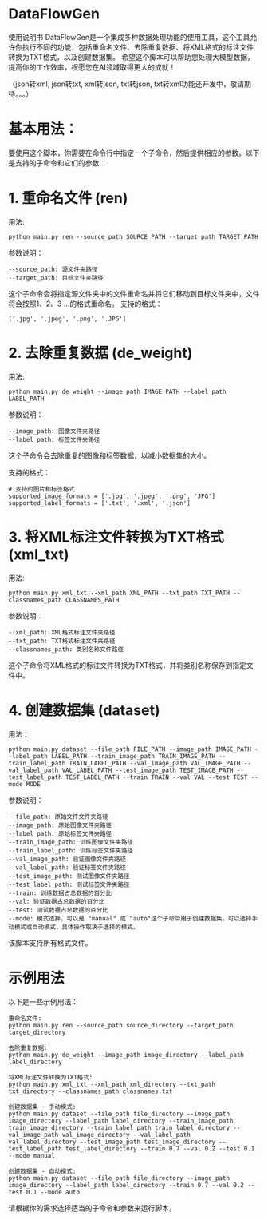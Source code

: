 # DataFlowGen
使用说明书
    DataFlowGen是一个集成多种数据处理功能的使用工具，这个工具允许你执行不同的功能，包括重命名文件、去除重复数据、将XML格式的标注文件转换为TXT格式，以及创建数据集。
希望这个脚本可以帮助您处理大模型数据，提高你的工作效率，祝愿您在AI领域取得更大的成就！

（json转xml, json转txt, xml转json, txt转json, txt转xml功能还开发中，敬请期待。。。）

# 基本用法：
要使用这个脚本，你需要在命令行中指定一个子命令，然后提供相应的参数。以下是支持的子命令和它们的参数：

# 1. 重命名文件 (ren)

用法: 
```
python main.py ren --source_path SOURCE_PATH --target_path TARGET_PATH
```
参数说明：
```
--source_path: 源文件夹路径
--target_path: 目标文件夹路径
```
这个子命令会将指定源文件夹中的文件重命名并将它们移动到目标文件夹中，文件将会按照1、2、3 ...的格式重命名。
支持的格式：
```
['.jpg', '.jpeg', '.png', '.JPG']
```


# 2. 去除重复数据 (de_weight)
用法:
```
python main.py de_weight --image_path IMAGE_PATH --label_path LABEL_PATH
```
参数说明：
```
--image_path: 图像文件夹路径
--label_path: 标签文件夹路径
```
这个子命令会去除重复的图像和标签数据，以减小数据集的大小。

支持的格式：
```
# 支持的图片和标签格式
supported_image_formats = ['.jpg', '.jpeg', '.png', 'JPG']
supported_label_formats = ['.txt', '.xml', '.json']
```

# 3. 将XML标注文件转换为TXT格式 (xml_txt)
用法:
```
python main.py xml_txt --xml_path XML_PATH --txt_path TXT_PATH --classnames_path CLASSNAMES_PATH
```
参数说明：
```
--xml_path: XML格式标注文件夹路径
--txt_path: TXT格式标注文件夹路径
--classnames_path: 类别名称文件路径
```
这个子命令将XML格式的标注文件转换为TXT格式，并将类别名称保存到指定文件中。


# 4. 创建数据集 (dataset)
用法：
```
python main.py dataset --file_path FILE_PATH --image_path IMAGE_PATH --label_path LABEL_PATH --train_image_path TRAIN_IMAGE_PATH --train_label_path TRAIN_LABEL_PATH --val_image_path VAL_IMAGE_PATH --val_label_path VAL_LABEL_PATH --test_image_path TEST_IMAGE_PATH --test_label_path TEST_LABEL_PATH --train TRAIN --val VAL --test TEST --mode MODE
```
参数说明：
```
--file_path: 原始文件文件夹路径
--image_path: 原始图像文件夹路径
--label_path: 原始标签文件夹路径
--train_image_path: 训练图像文件夹路径
--train_label_path: 训练标签文件夹路径
--val_image_path: 验证图像文件夹路径
--val_label_path: 验证标签文件夹路径
--test_image_path: 测试图像文件夹路径
--test_label_path: 测试标签文件夹路径
--train: 训练数据占总数据的百分比
--val: 验证数据占总数据的百分比
--test: 测试数据占总数据的百分比
--mode: 模式选择，可以是 "manual" 或 "auto"这个子命令用于创建数据集，可以选择手动模式或自动模式，具体操作取决于选择的模式。
```
该脚本支持所有格式文件。

# 示例用法

以下是一些示例用法：
```
重命名文件:
python main.py ren --source_path source_directory --target_path target_directory

去除重复数据:
python main.py de_weight --image_path image_directory --label_path label_directory

将XML标注文件转换为TXT格式:
python main.py xml_txt --xml_path xml_directory --txt_path txt_directory --classnames_path classnames.txt

创建数据集 - 手动模式:
python main.py dataset --file_path file_directory --image_path image_directory --label_path label_directory --train_image_path train_image_directory --train_label_path train_label_directory --val_image_path val_image_directory --val_label_path val_label_directory --test_image_path test_image_directory --test_label_path test_label_directory --train 0.7 --val 0.2 --test 0.1 --mode manual

创建数据集 - 自动模式:
python main.py dataset --file_path file_directory --image_path image_directory --label_path label_directory --train 0.7 --val 0.2 --test 0.1 --mode auto
```
请根据你的需求选择适当的子命令和参数来运行脚本。
